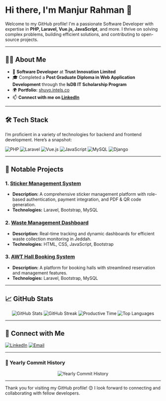 # Hi there, I'm Manjur Rahman 👋

Welcome to my GitHub profile! I'm a passionate Software Developer with expertise in **PHP, Laravel, Vue.js, JavaScript**, and more. I thrive on solving complex problems, building efficient solutions, and contributing to open-source projects.

---

## 🧑‍💻 About Me

- 💼 **Software Developer** at **Trust Innovation Limited**
- 🎓 Completed a **Post Graduate Diploma in Web Application Development** through the **IsDB IT Scholarship Program**
- 🌍 **Portfolio:** [shuvo.intels.co](http://shuvo.intels.co)
- 📫 **Connect with me on [LinkedIn](https://bd.linkedin.com/in/md-manjur-rahman)**

---

## 🛠️ Tech Stack

I’m proficient in a variety of technologies for backend and frontend development. Here’s a snapshot:

![PHP](https://img.shields.io/badge/-PHP-777BB4?style=for-the-badge&logo=php&logoColor=white)
![Laravel](https://img.shields.io/badge/-Laravel-FF2D20?style=for-the-badge&logo=laravel&logoColor=white)
![Vue.js](https://img.shields.io/badge/-Vue.js-4FC08D?style=for-the-badge&logo=vue.js&logoColor=white)
![JavaScript](https://img.shields.io/badge/-JavaScript-F7DF1E?style=for-the-badge&logo=javascript&logoColor=black)
![MySQL](https://img.shields.io/badge/-MySQL-4479A1?style=for-the-badge&logo=mysql&logoColor=white)
![Django](https://img.shields.io/badge/-Django-092E20?style=for-the-badge&logo=django&logoColor=white)

---

## 📂 Notable Projects

### 1. [Sticker Management System](https://github.com/yourusername/sticker-management)
- **Description:** A comprehensive sticker management platform with role-based authentication, payment integration, and PDF & QR code generation.
- **Technologies:** Laravel, Bootstrap, MySQL

### 2. [Waste Management Dashboard](https://github.com/yourusername/waste-management)
- **Description:** Real-time tracking and dynamic dashboards for efficient waste collection monitoring in Jeddah.
- **Technologies:** HTML, CSS, JavaScript, Bootstrap

### 3. [AWT Hall Booking System](https://github.com/yourusername/awt-hall-booking)
- **Description:** A platform for booking halls with streamlined reservation and management features.
- **Technologies:** Laravel, Bootstrap, MySQL

---

## 📈 GitHub Stats

<p align="center">
  <img src="https://github-readme-stats.vercel.app/api?username=yourusername&show_icons=true&theme=radical&hide=contribs,prs" alt="GitHub Stats" />
  <img src="https://github-readme-streak-stats.herokuapp.com/?user=yourusername&theme=radical" alt="GitHub Streak" />
  <img src="https://github-profile-summary-cards.vercel.app/api/cards/productive-time?username=yourusername&theme=radical&utcOffset=8" alt="Productive Time" />
  <img src="https://github-readme-stats.vercel.app/api/top-langs/?username=yourusername&layout=compact&theme=radical" alt="Top Languages" />
</p>

---

## 🤝 Connect with Me

[![LinkedIn](https://img.shields.io/badge/-LinkedIn-blue?style=for-the-badge&logo=linkedin&logoColor=white)](https://bd.linkedin.com/in/md-manjur-rahman)
[![Email](https://img.shields.io/badge/-Email-c14438?style=for-the-badge&logo=gmail&logoColor=white)](mailto:youremail@gmail.com)

---

### 📅 Yearly Commit History

<p align="center">
  <img src="https://github-readme-activity-graph.vercel.app/graph?username=yourusername&theme=radical" alt="Yearly Commit History" />
</p>

---

Thank you for visiting my GitHub profile! 😊 I look forward to connecting and collaborating with fellow developers.
